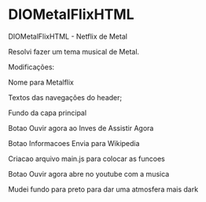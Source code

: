 # DIOMetalFlixHTML
DIOMetalFlixHTML - Netflix de Metal

Resolvi fazer um tema musical de Metal.



Modificações:


Nome para Metalflix

Textos das navegações do header;

Fundo da capa principal

Botao Ouvir agora ao Inves de Assistir Agora

Botao Informacoes Envia para Wikipedia

Criacao arquivo main.js para colocar as funcoes

Botao Ouvir agora abre no youtube com a musica

Mudei fundo para preto para dar uma atmosfera mais dark
